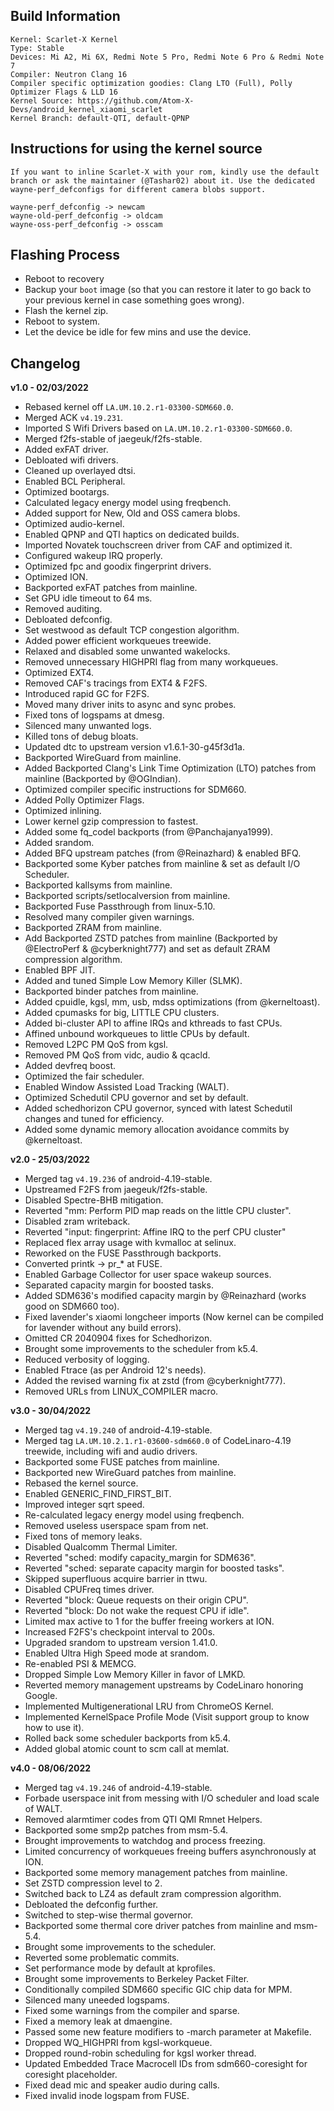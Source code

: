 ## Build Information

```
Kernel: Scarlet-X Kernel
Type: Stable
Devices: Mi A2, Mi 6X, Redmi Note 5 Pro, Redmi Note 6 Pro & Redmi Note 7
Compiler: Neutron Clang 16
Compiler specific optimization goodies: Clang LTO (Full), Polly Optimizer Flags & LLD 16
Kernel Source: https://github.com/Atom-X-Devs/android_kernel_xiaomi_scarlet
Kernel Branch: default-QTI, default-QPNP
```
## Instructions for using the kernel source

```
If you want to inline Scarlet-X with your rom, kindly use the default branch or ask the maintainer (@Tashar02) about it. Use the dedicated wayne-perf_defconfigs for different camera blobs support.

wayne-perf_defconfig -> newcam
wayne-old-perf_defconfig -> oldcam
wayne-oss-perf_defconfig -> osscam
```

## Flashing Process

* Reboot to recovery
* Backup your `boot` image (so that you can restore it later to go back to your previous kernel in case something goes wrong).
* Flash the kernel zip.
* Reboot to system.
* Let the device be idle for few mins and use the device.

## Changelog

**v1.0 - 02/03/2022**

* Rebased kernel off `LA.UM.10.2.r1-03300-SDM660.0`.
* Merged ACK `v4.19.231`.
* Imported S Wifi Drivers based on `LA.UM.10.2.r1-03300-SDM660.0`.
* Merged f2fs-stable of jaegeuk/f2fs-stable.
* Added exFAT driver.
* Debloated wifi drivers.
* Cleaned up overlayed dtsi.
* Enabled BCL Peripheral.
* Optimized bootargs.
* Calculated legacy energy model using freqbench.
* Added support for New, Old and OSS camera blobs.
* Optimized audio-kernel.
* Enabled QPNP and QTI haptics on dedicated builds.
* Imported Novatek touchscreen driver from CAF and optimized it.
* Configured wakeup IRQ properly.
* Optimized fpc and goodix fingerprint drivers.
* Optimized ION.
* Backported exFAT patches from mainline.
* Set GPU idle timeout to 64 ms.
* Removed auditing.
* Debloated defconfig.
* Set westwood as default TCP congestion algorithm.
* Added power efficient workqueues treewide.
* Relaxed and disabled some unwanted wakelocks.
* Removed unnecessary HIGHPRI flag from many workqueues.
* Optimized EXT4.
* Removed CAF's tracings from EXT4 & F2FS.
* Introduced rapid GC for F2FS.
* Moved many driver inits to async and sync probes.
* Fixed tons of logspams at dmesg.
* Silenced many unwanted logs.
* Killed tons of debug bloats.
* Updated dtc to upstream version v1.6.1-30-g45f3d1a.
* Backported WireGuard from mainline.
* Added Backported Clang's Link Time Optimization (LTO) patches from mainline (Backported by @OGIndian).
* Optimized compiler specific instructions for SDM660.
* Added Polly Optimizer Flags.
* Optimized inlining.
* Lower kernel gzip compression to fastest.
* Added some fq_codel backports (from @Panchajanya1999).
* Added srandom.
* Added BFQ upstream patches (from @Reinazhard) & enabled BFQ.
* Backported some Kyber patches from mainline & set as default I/O Scheduler.
* Backported kallsyms from mainline.
* Backported scripts/setlocalversion from mainline.
* Backported Fuse Passthrough from linux-5.10.
* Resolved many compiler given warnings.
* Backported ZRAM from mainline.
* Add Backported ZSTD patches from mainline (Backported by @ElectroPerf & @cyberknight777) and set as default ZRAM compression algorithm.
* Enabled BPF JIT.
* Added and tuned Simple Low Memory Killer (SLMK).
* Backported binder patches from mainline.
* Added cpuidle, kgsl, mm, usb, mdss optimizations (from @kerneltoast).
* Added cpumasks for big, LITTLE CPU clusters.
* Added bi-cluster API to affine IRQs and kthreads to fast CPUs.
* Affined unbound workqueues to little CPUs by default.
* Removed L2PC PM QoS from kgsl.
* Removed PM QoS from vidc, audio & qcacld.
* Added devfreq boost.
* Optimized the fair scheduler.
* Enabled Window Assisted Load Tracking (WALT).
* Optimized Schedutil CPU governor and set by default.
* Added schedhorizon CPU governor, synced with latest Schedutil changes and tuned for efficiency.
* Added some dynamic memory allocation avoidance commits by @kerneltoast.

**v2.0 - 25/03/2022**

* Merged tag `v4.19.236` of android-4.19-stable.
* Upstreamed F2FS from jaegeuk/f2fs-stable.
* Disabled Spectre-BHB mitigation.
* Reverted "mm: Perform PID map reads on the little CPU cluster".
* Disabled zram writeback.
* Reverted "input: fingerprint: Affine IRQ to the perf CPU cluster"
* Replaced flex array usage with kvmalloc at selinux.
* Reworked on the FUSE Passthrough backports.
* Converted printk -> pr_* at FUSE.
* Enabled Garbage Collector for user space wakeup sources.
* Separated capacity margin for boosted tasks.
* Added SDM636's modified capacity margin by @Reinazhard (works good on SDM660 too).
* Fixed lavender's xiaomi longcheer imports (Now kernel can be compiled for lavender without any build errors).
* Omitted CR 2040904 fixes for Schedhorizon.
* Brought some improvements to the scheduler from k5.4.
* Reduced verbosity of logging.
* Enabled Ftrace (as per Android 12's needs).
* Added the revised warning fix at zstd (from @cyberknight777).
* Removed URLs from LINUX_COMPILER macro.

**v3.0 - 30/04/2022**

* Merged tag `v4.19.240` of android-4.19-stable.
* Merged tag `LA.UM.10.2.1.r1-03600-sdm660.0` of CodeLinaro-4.19 treewide, including wifi and audio drivers.
* Backported some FUSE patches from mainline.
* Backported new WireGuard patches from mainline.
* Rebased the kernel source.
* Enabled GENERIC_FIND_FIRST_BIT.
* Improved integer sqrt speed.
* Re-calculated legacy energy model using freqbench.
* Removed useless userspace spam from net.
* Fixed tons of memory leaks.
* Disabled Qualcomm Thermal Limiter.
* Reverted "sched: modify capacity_margin for SDM636".
* Reverted "sched: separate capacity margin for boosted tasks".
* Skipped superfluous acquire barrier in ttwu.
* Disabled CPUFreq times driver.
* Reverted "block: Queue requests on their origin CPU".
* Reverted "block: Do not wake the request CPU if idle".
* Limited max active to 1 for the buffer freeing workers at ION.
* Increased F2FS's checkpoint interval to 200s.
* Upgraded srandom to upstream version 1.41.0.
* Enabled Ultra High Speed mode at srandom.
* Re-enabled PSI & MEMCG.
* Dropped Simple Low Memory Killer in favor of LMKD.
* Reverted memory management upstreams by CodeLinaro honoring Google.
* Implemented Multigenerational LRU from ChromeOS Kernel.
* Implemented KernelSpace Profile Mode (Visit support group to know how to use it).
* Rolled back some scheduler backports from k5.4.
* Added global atomic count to scm call at memlat.

**v4.0 - 08/06/2022**

* Merged tag `v4.19.246` of android-4.19-stable.
* Forbade userspace init from messing with I/O scheduler and load scale of WALT.
* Removed alarmtimer codes from QTI QMI Rmnet Helpers.
* Backported some smp2p patches from msm-5.4.
* Brought improvements to watchdog and process freezing.
* Limited concurrency of workqueues freeing buffers asynchronously at ION.
* Backported some memory management patches from mainline.
* Set ZSTD compression level to 2.
* Switched back to LZ4 as default zram compression algorithm.
* Debloated the defconfig further.
* Switched to step-wise thermal governor.
* Backported some thermal core driver patches from mainline and msm-5.4.
* Brought some improvements to the scheduler.
* Reverted some problematic commits.
* Set performance mode by default at kprofiles.
* Brought some improvements to Berkeley Packet Filter.
* Conditionally compiled SDM660 specific GIC chip data for MPM.
* Silenced many uneeded logspams.
* Fixed some warnings from the compiler and sparse.
* Fixed a memory leak at dmaengine.
* Passed some new feature modifiers to -march parameter at Makefile.
* Dropped WQ_HIGHPRI from kgsl-workqueue.
* Dropped round-robin scheduling for kgsl worker thread.
* Updated Embedded Trace Macrocell IDs from sdm660-coresight for coresight placeholder.
* Fixed dead mic and speaker audio during calls.
* Fixed invalid inode logspam from FUSE.
